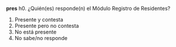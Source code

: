 **pres**	h0. ¿Quién(es) responde(n) el Módulo Registro de Residentes?

1. Presente y contesta
2. Presente pero no contesta
3. No está presente
9. No sabe/no responde
